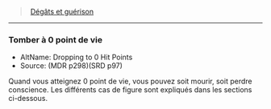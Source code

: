 ﻿---
!Generic
Id: damage_healing_hd.md#tomber-à-0-point-de-vie
ParentLink: damage_healing_hd.md#dégâts-et-guérison-
Name: Tomber à 0 point de vie
ParentName: 'Dégâts et guérison '
NameLevel: 3
AltName: Dropping to 0 Hit Points
Source: (MDR p298)(SRD p97)
---
> [Dégâts et guérison ](hd_damage_healing.md)

---

### Tomber à 0 point de vie

- AltName: Dropping to 0 Hit Points
- Source: (MDR p298)(SRD p97)

Quand vous atteignez 0 point de vie, vous pouvez soit mourir, soit perdre conscience. Les différents cas de figure sont expliqués dans les sections ci-dessous.

